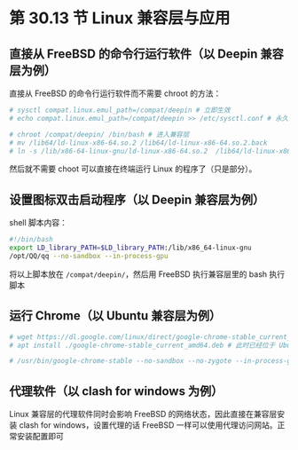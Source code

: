 # 第 30.13 节 Linux 兼容层与应用


## 直接从 FreeBSD 的命令行运行软件（以 Deepin 兼容层为例）

直接从 FreeBSD 的命令行运行软件而不需要 chroot 的方法：

```sh
# sysctl compat.linux.emul_path=/compat/deepin # 立即生效
# echo compat.linux.emul_path=/compat/deepin >> /etc/sysctl.conf # 永久化设置
```
```sh
# chroot /compat/deepin/ /bin/bash # 进入兼容层
# mv /lib64/ld-linux-x86-64.so.2 /lib64/ld-linux-x86-64.so.2.back
# ln -s /lib/x86-64-linux-gnu/ld-linux-x86-64.so.2  /lib64/ld-linux-x86-64.so.2
```

然后就不需要 choot 可以直接在终端运行 Linux 的程序了（只是部分）。

## 设置图标双击启动程序（以 Deepin 兼容层为例）

shell 脚本内容：

```sh
#!/bin/bash
export LD_library_PATH=$LD_library_PATH:/lib/x86_64-linux-gnu
/opt/QQ/qq --no-sandbox --in-process-gpu 
```

将以上脚本放在 `/compat/deepin/`，然后用 FreeBSD 执行兼容层里的 bash 执行脚本

## 运行 Chrome（以 Ubuntu 兼容层为例）

```sh
# wget https://dl.google.com/linux/direct/google-chrome-stable_current_amd64.deb # 无需代理软件，可以直连。此时已经位于 Ubuntu 兼容层了。
# apt install ./google-chrome-stable_current_amd64.deb # 此时已经位于 Ubuntu 兼容层了。
```

```sh
# /usr/bin/google-chrome-stable --no-sandbox --no-zygote --in-process-gpu  # 此时已经位于 Ubuntu 兼容层了。
```


## 代理软件（以 clash for windows 为例）


Linux 兼容层的代理软件同时会影响 FreeBSD 的网络状态，因此直接在兼容层安装 clash for windows，设置代理的话 FreeBSD 一样可以使用代理访问网站。正常安装配置即可

